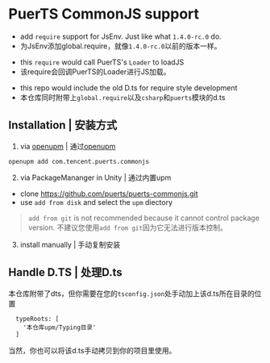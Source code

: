 # PuerTS CommonJS support

* add `require` support for JsEnv. Just like what `1.4.0-rc.0` do.
* 为JsEnv添加global.require，就像`1.4.0-rc.0`以前的版本一样。

>
* this `require` would call PuerTS's `Loader` to loadJS
* 该require会回调PuerTS的Loader进行JS加载。

>
* this repo would include the old D.ts for require style development
* 本仓库同时附带上`global.require`以及`csharp`和`puerts`模块的d.ts

## Installation | 安装方式
1. via [openupm](https://openupm.com) | 通过[openupm](https://openupm.cn/)
```
openupm add com.tencent.puerts.commonjs
```

2. via PackageMananger in Unity | 通过内置upm
  * clone https://github.com/puerts/puerts-commonjs.git
  * use `add from disk` and select the `upm` diectory

> `add from git` is not recommended because it cannot control package version.
> 不建议您使用`add from git`因为它无法进行版本控制。

3. install manually | 手动复制安装

## Handle D.TS | 处理D.ts
本仓库附带了dts，但你需要在您的`tsconfig.json`处手动加上该d.ts所在目录的位置
```
  typeRoots: [
    '本仓库upm/Typing目录'
  ]
```

当然，你也可以将该d.ts手动拷贝到你的项目里使用。